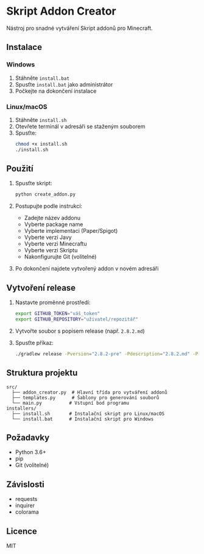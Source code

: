 # Skript Addon Creator

Nástroj pro snadné vytváření Skript addonů pro Minecraft.

## Instalace

### Windows
1. Stáhněte `install.bat`
2. Spusťte `install.bat` jako administrátor
3. Počkejte na dokončení instalace

### Linux/macOS
1. Stáhněte `install.sh`
2. Otevřete terminál v adresáři se staženým souborem
3. Spusťte:
   ```bash
   chmod +x install.sh
   ./install.sh
   ```

## Použití

1. Spusťte skript:
   ```bash
   python create_addon.py
   ```

2. Postupujte podle instrukcí:
   - Zadejte název addonu
   - Vyberte package name
   - Vyberte implementaci (Paper/Spigot)
   - Vyberte verzi Javy
   - Vyberte verzi Minecraftu
   - Vyberte verzi Skriptu
   - Nakonfigurujte Git (volitelné)

3. Po dokončení najdete vytvořený addon v novém adresáři

## Vytvoření release

1. Nastavte proměnné prostředí:
   ```bash
   export GITHUB_TOKEN="váš_token"
   export GITHUB_REPOSITORY="uživatel/repozitář"
   ```

2. Vytvořte soubor s popisem release (např. `2.8.2.md`)

3. Spusťte příkaz:
   ```bash
   ./gradlew release -Pversion="2.8.2-pre" -Pdescription="2.8.2.md" -Pprerelease=true
   ```

## Struktura projektu

```
src/
  ├── addon_creator.py  # Hlavní třída pro vytváření addonů
  ├── templates.py      # Šablony pro generování souborů
  └── main.py          # Vstupní bod programu
installers/
  ├── install.sh       # Instalační skript pro Linux/macOS
  └── install.bat      # Instalační skript pro Windows
```

## Požadavky

- Python 3.6+
- pip
- Git (volitelné)

## Závislosti

- requests
- inquirer
- colorama

## Licence

MIT 